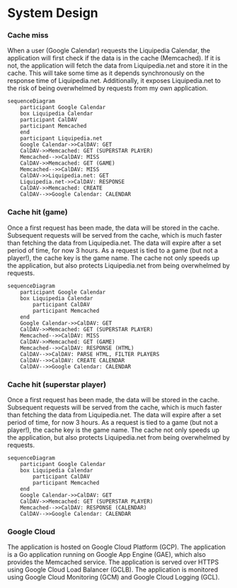 # System Design

### Cache miss

When a user (Google Calendar) requests the Liquipedia Calendar, the application will first check if the data is in the cache (Memcached). If it is not, the application will fetch the data from Liquipedia.net and store it in the cache.
This will take some time as it depends synchronously on the response time of Liquipedia.net. Additionally, it exposes Liquipedia.net to the risk of being overwhelmed by requests from my own application.

```mermaid
sequenceDiagram
    participant Google Calendar
    box Liquipedia Calendar
    participant CalDAV
    participant Memcached
    end
    participant Liquipedia.net
    Google Calendar->>CalDAV: GET
    CalDAV->>Memcached: GET (SUPERSTAR PLAYER)
    Memcached-->>CalDAV: MISS
    CalDAV->>Memcached: GET (GAME)
    Memcached-->>CalDAV: MISS
    CalDAV->>Liquipedia.net: GET
    Liquipedia.net->>CalDAV: RESPONSE
    CalDAV->>Memcached: CREATE
    CalDAV-->>Google Calendar: CALENDAR
```

### Cache hit (game)

Once a first request has been made, the data will be stored in the cache. Subsequent requests will be served from the cache, which is much faster than fetching the data from Liquipedia.net.
The data will expire after a set period of time, for now 3 hours. As a request is tied to a game (but not a player!), the cache key is the game name.
The cache not only speeds up the application, but also protects Liquipedia.net from being overwhelmed by requests.

```mermaid
sequenceDiagram
    participant Google Calendar
    box Liquipedia Calendar
        participant CalDAV
        participant Memcached
    end
    Google Calendar->>CalDAV: GET
    CalDAV->>Memcached: GET (SUPERSTAR PLAYER)
    Memcached-->>CalDAV: MISS
    CalDAV->>Memcached: GET (GAME)
    Memcached-->>CalDAV: RESPONSE (HTML)
    CalDAV-->>CalDAV: PARSE HTML, FILTER PLAYERS
    CalDAV-->>CalDAV: CREATE CALENDAR
    CalDAV-->>Google Calendar: CALENDAR
```

### Cache hit (superstar player)

Once a first request has been made, the data will be stored in the cache. Subsequent requests will be served from the cache, which is much faster than fetching the data from Liquipedia.net.
The data will expire after a set period of time, for now 3 hours. As a request is tied to a game (but not a player!), the cache key is the game name.
The cache not only speeds up the application, but also protects Liquipedia.net from being overwhelmed by requests.

```mermaid
sequenceDiagram
    participant Google Calendar
    box Liquipedia Calendar
        participant CalDAV
        participant Memcached
    end
    Google Calendar->>CalDAV: GET
    CalDAV->>Memcached: GET (SUPERSTAR PLAYER)
    Memcached-->>CalDAV: RESPONSE (CALENDAR)
    CalDAV-->>Google Calendar: CALENDAR
```

### Google Cloud

The application is hosted on Google Cloud Platform (GCP). The application is a Go application running on Google App Engine (GAE), which also provides the Memcached service.
The application is served over HTTPS using Google Cloud Load Balancer (GCLB). The application is monitored using Google Cloud Monitoring (GCM) and Google Cloud Logging (GCL).
